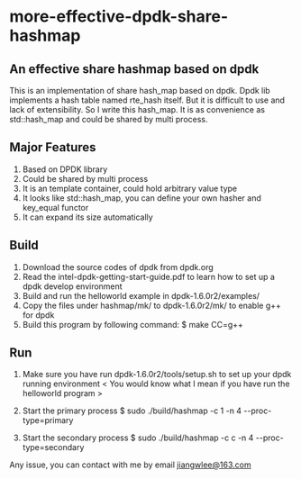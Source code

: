 more-effective-dpdk-share-hashmap
=================================

An effective share hashmap based on dpdk
---
This is an implementation of share hash_map based on dpdk. Dpdk lib implements a hash table named rte_hash itself.
But it is difficult to use and lack of extensibility. So I write this hash_map. It is as convenience as std::hash_map
and could be shared by multi process.

Major Features
---
1. Based on DPDK library
2. Could be shared by multi process
3. It is an template container, could hold arbitrary value type
4. It looks like std::hash_map, you can define your own hasher and key_equal functor
5. It can expand its size automatically

Build
---
1. Download the source codes of dpdk from dpdk.org
2. Read the intel-dpdk-getting-start-guide.pdf to learn how to set up a dpdk develop environment
3. Build and run the helloworld example in dpdk-1.6.0r2/examples/
4. Copy the files under hashmap/mk/ to dpdk-1.6.0r2/mk/ to enable g++ for dpdk
5. Build this program by following command:
    $ make CC=g++

Run
---
1. Make sure you have run dpdk-1.6.0r2/tools/setup.sh to set up your dpdk running environment
   < You would know what I mean if you have run the helloworld program >

2. Start the primary process
    $ sudo ./build/hashmap -c 1 -n 4 --proc-type=primary

3. Start the secondary process
    $ sudo ./build/hashmap -c c -n 4 --proc-type=secondary

Any issue, you can contact with me by email <jiangwlee@163.com>
